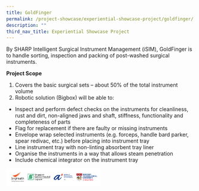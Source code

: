 ```yaml
---
title: GoldFinger
permalink: /project-showcase/experiential-showcase-project/goldfinger/
description: ""
third_nav_title: Experiential Showcase Project
---
```

By SHARP Intelligent Surgical Instrument Management (iSIM), GoldFinger is to handle sorting, inspection and packing of post-washed surgical instruments.

**Project Scope**
1. Covers the basic surgical sets – about 50% of the total instrument volume
2. Robotic solution (Bigbox) will be able to:
* Inspect and perform defect checks on the instruments for cleanliness, rust and dirt, non-aligned jaws and shaft, stiffness, functionality and completeness of parts
* Flag for replacement if there are faulty or missing instruments
* Envelope wrap selected instruments (e.g. forceps, handle bard parker, spear redivac, etc.) before placing into instrument tray
* Line instrument tray with non-linting absorbent tray liner
* Organise the instruments in a way that allows steam penetration
* Include chemical integrator on the instrument tray

<img style="width:50%" src="/images/Experiential%20Showcases/goldfinger%20logos.png">